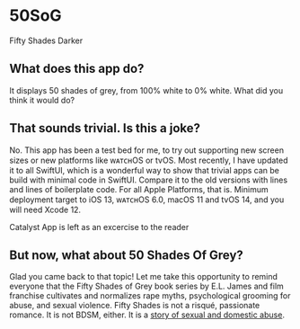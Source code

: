50SoG
=====

Fifty Shades Darker

What does this app do?
----------------------

It displays 50 shades of grey, from 100% white to 0% white. What did you think it would do?

That sounds trivial. Is this a joke?
-------------------------------------

No. This app has been a test bed for me, to try out supporting new screen sizes or new platforms like ᴡᴀᴛᴄʜOS or tvOS. Most recently, I have updated it to all SwiftUI, which is a wonderful way to show that trivial apps can be build with minimal code in SwiftUI. Compare it to the old versions with lines and lines of boilerplate code. For all Apple Platforms, that is. Minimum deployment target to iOS 13, ᴡᴀᴛᴄʜOS 6.0, macOS 11 and tvOS 14, and you will need Xcode 12.

Catalyst App is left as an excercise to the reader

But now, what about 50 Shades Of Grey?
--------------------------------------

Glad you came back to that topic! Let me take this opportunity to remind everyone that the Fifty Shades of Grey book series by E.L. James and film franchise cultivates and normalizes rape myths, psychological grooming for abuse, and sexual violence. Fifty Shades is not a risqué, passionate romance. It is not BDSM, either. It is a [story of sexual and domestic abuse](https://endsexualexploitation.org/fiftyshadesgrey/).

